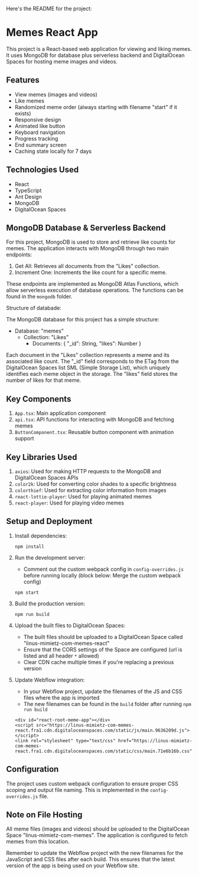 Here's the README for the project:

# Memes React App

This project is a React-based web application for viewing and liking memes. It uses MongoDB for database plus serverless backend and DigitalOcean Spaces for hosting meme images and videos.

## Features

- View memes (images and videos)
- Like memes
- Randomized meme order (always starting with filename "start" if it exists)
- Responsive design
- Animated like button
- Keyboard navigation
- Progress tracking
- End summary screen
- Caching state locally for 7 days

## Technologies Used

- React
- TypeScript
- Ant Design
- MongoDB
- DigitalOcean Spaces

## MongoDB Database & Serverless Backend

For this project, MongoDB is used to store and retrieve like counts for memes. The application interacts with MongoDB through two main endpoints:

1. Get All: Retrieves all documents from the "Likes" collection.
2. Increment One: Increments the like count for a specific meme.

These endpoints are implemented as MongoDB Atlas Functions, which allow serverless execution of database operations. The functions can be found in the `mongodb` folder.

Structure of databade:

The MongoDB database for this project has a simple structure:

- Database: "memes"
  - Collection: "Likes"
    - Documents:
      {
      "\_id": String,
      "likes": Number
      }

Each document in the "Likes" collection represents a meme and its associated like count. The "\_id" field corresponds to the ETag from the DigitalOcean Spaces list SML (Simple Storage List), which uniquely identifies each meme object in the storage. The "likes" field stores the number of likes for that meme.

## Key Components

1. `App.tsx`: Main application component
2. `api.tsx`: API functions for interacting with MongoDB and fetching memes
3. `ButtonComponent.tsx`: Reusable button component with animation support

## Key Libraries Used

1. `axios`: Used for making HTTP requests to the MongoDB and DigitalOcean Spaces APIs
2. `color2k`: Used for converting color shades to a specific brightness
3. `colorthief`: Used for extracting color information from images
4. `react-lottie-player`: Used for playing animated memes
5. `react-player`: Used for playing video memes

## Setup and Deployment

1. Install dependencies:

   ```
   npm install
   ```

2. Run the development server:

   - Comment out the custom webpack config in `config-overrides.js` before running locally (block below: Merge the custom webpack config)

   ```
   npm start
   ```

3. Build the production version:

   ```
   npm run build
   ```

4. Upload the built files to DigitalOcean Spaces:

   - The built files should be uploaded to a DigitalOcean Space called "linus-mimietz-com-memes-react"
   - Ensure that the CORS settings of the Space are configured (url is listed and all header `*` allowed)
   - Clear CDN cache multiple times if you're replacing a previous version

5. Update Webflow integration:

   - In your Webflow project, update the filenames of the JS and CSS files where the app is imported
   - The new filenames can be found in the `build` folder after running `npm run build`

   ```
   <div id="react-root-meme-app"></div>
   <script src="https://linus-mimietz-com-memes-react.fra1.cdn.digitaloceanspaces.com/static/js/main.9636209d.js"></script>
   <link rel="stylesheet" type="text/css" href="https://linus-mimietz-com-memes-react.fra1.cdn.digitaloceanspaces.com/static/css/main.71e6b16b.css">
   ```

## Configuration

The project uses custom webpack configuration to ensure proper CSS scoping and output file naming. This is implemented in the `config-overrides.js` file.

## Note on File Hosting

All meme files (images and videos) should be uploaded to the DigitalOcean Space "linus-mimietz-com-memes". The application is configured to fetch memes from this location.

Remember to update the Webflow project with the new filenames for the JavaScript and CSS files after each build. This ensures that the latest version of the app is being used on your Webflow site.
